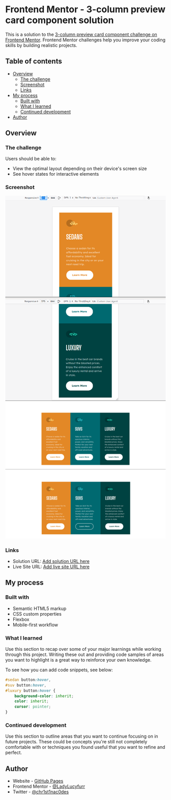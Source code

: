 # Frontend Mentor - 3-column preview card component solution

This is a solution to the [3-column preview card component challenge on Frontend Mentor](https://www.frontendmentor.io/challenges/3column-preview-card-component-pH92eAR2-). Frontend Mentor challenges help you improve your coding skills by building realistic projects. 

## Table of contents

- [Overview](#overview)
  - [The challenge](#the-challenge)
  - [Screenshot](#screenshot)
  - [Links](#links)
- [My process](#my-process)
  - [Built with](#built-with)
  - [What I learned](#what-i-learned)
  - [Continued development](#continued-development)
- [Author](#author)

## Overview

### The challenge

Users should be able to:

- View the optimal layout depending on their device's screen size
- See hover states for interactive elements

### Screenshot

![Mobile 1 of 2](./screenshots/preview-card-mobile1.png)
![Mobile 2 of 2](./screenshots/preview-card-mobile2.png)
![Desktop](./screenshots/preview-card-desktop.png)
![Hover](./screenshots/preview-card-hover.png)

### Links

- Solution URL: [Add solution URL here](https://your-solution-url.com)
- Live Site URL: [Add live site URL here](https://your-live-site-url.com)

## My process

### Built with

- Semantic HTML5 markup
- CSS custom properties
- Flexbox
- Mobile-first workflow

### What I learned

Use this section to recap over some of your major learnings while working through this project. Writing these out and providing code samples of areas you want to highlight is a great way to reinforce your own knowledge.

To see how you can add code snippets, see below:

```css
#sedan button:hover,
#suv button:hover,
#luxury button:hover {
    background-color: inherit;
    color: inherit;
    cursor: pointer;
}
```

### Continued development

Use this section to outline areas that you want to continue focusing on in future projects. These could be concepts you're still not completely comfortable with or techniques you found useful that you want to refine and perfect.

## Author

- Website - [GitHub Pages](https://teenabobeena.github.io)
- Frontend Mentor - [@LadyLucyfurr](https://www.frontendmentor.io/profile/ladylucyfurr)
- Twitter - [@chr1st1nac0des](https://www.twitter.com/chr1st1nac0des)